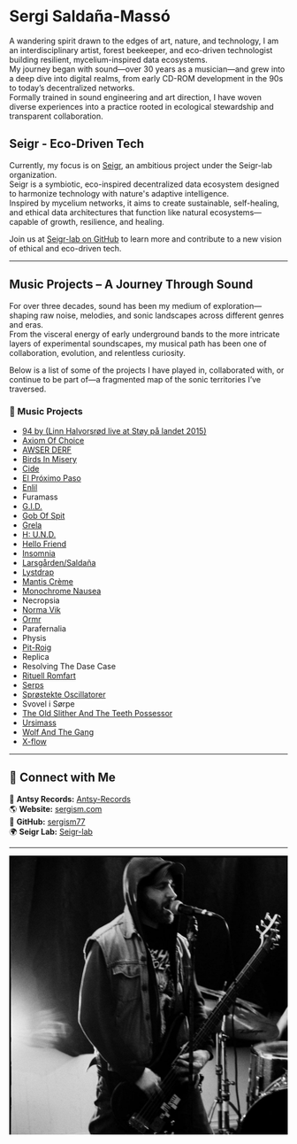 # Sergi Saldaña-Massó

A wandering spirit drawn to the edges of art, nature, and technology, I am an interdisciplinary artist, forest beekeeper, and eco-driven technologist building resilient, mycelium-inspired data ecosystems.  
My journey began with sound—over 30 years as a musician—and grew into a deep dive into digital realms, from early CD-ROM development in the 90s to today’s decentralized networks.  
Formally trained in sound engineering and art direction, I have woven diverse experiences into a practice rooted in ecological stewardship and transparent collaboration.

## **Seigr - Eco-Driven Tech**

Currently, my focus is on [Seigr](https://github.com/Seigr-lab/Seigr-EcoSystem), an ambitious project under the Seigr-lab organization.  
Seigr is a symbiotic, eco-inspired decentralized data ecosystem designed to harmonize technology with nature's adaptive intelligence.  
Inspired by mycelium networks, it aims to create sustainable, self-healing, and ethical data architectures that function like natural ecosystems—capable of growth, resilience, and healing.  

Join us at [Seigr-lab on GitHub](https://github.com/Seigr-lab) to learn more and contribute to a new vision of ethical and eco-driven tech.

---

## **Music Projects – A Journey Through Sound**

For over three decades, sound has been my medium of exploration—shaping raw noise, melodies, and sonic landscapes across different genres and eras.  
From the visceral energy of early underground bands to the more intricate layers of experimental soundscapes, my musical path has been one of collaboration, evolution, and relentless curiosity.

Below is a list of some of the projects I have played in, collaborated with, or continue to be part of—a fragmented map of the sonic territories I’ve traversed.

### **🎵 Music Projects**

- [94 by (Linn Halvorsrød live at Støy på landet 2015)](https://youtu.be/eeyHPOj9x-s?si=23Pm9WvaR0i8GgJO)
- [Axiom Of Choice](https://axiomofchoice.bandcamp.com/)
- [AWSER DERF](https://awserderf.bandcamp.com/)
- [Birds In Misery](https://birdsinmisery.bandcamp.com/)
- [Cide](https://youtu.be/80qKyDir9T4?si=pvUZni1MewfeKiwF)
- [El Próximo Paso](https://elproximopaso.bandcamp.com/)
- [Enlil](https://archive.org/details/abdicate_cell017)
- Furamass
- [G.I.D.](https://antsyrecords.bandcamp.com/track/three)
- [Gob Of Spit](https://archive.org/details/ac004gob)
- [Grela](https://youtu.be/OcqOoT0E3wc?si=KAqOhRE2xxcmKDyI)
- [H: U.N.D.](https://antsyrecords.bandcamp.com/album/arnak-signals-re-master)
- [Hello Friend](https://youtu.be/3Z1Q6-y-ar0?si=gB0SHdYZJ0i3sygu)
- [Insomnia](https://insomniasounds.bandcamp.com/album/live-at-multino)
- [Larsgården/Saldaña](https://archive.org/details/abdicate_cell018)
- [Lystdrap](https://youtu.be/6fpYj6vyHxc?si=A92GxaknRV3qRfCZ)
- [Mantis Crème](https://archive.org/details/abdicate_cell?and%5B%5D=creator%3A%22mantis+cr%C3%A8me%22)
- [Monochrome Nausea](https://monochromenausea.bandcamp.com/)
- Necropsia
- [Norma Vik](https://antsyrecords.bandcamp.com/album/normal)
- [Ormr](https://ormr.bandcamp.com/)
- Parafernalia
- Physis
- [Pit-Roig](https://pit-roig.bandcamp.com/)
- Replica
- Resolving The Dase Case
- [Rituell Romfart](https://youtu.be/vQxaYp7wYKk?si=s5wmKO90bQv1c4xV)
- [Serps](https://serps.bandcamp.com/)
- [Sprøstekte Oscillatorer](https://antsyrecords.bandcamp.com/album/elektrisk-motstand)
- Svovel i Sørpe
- [The Old Slither And The Teeth Possessor](https://antsyrecords.bandcamp.com/album/hyphens)
- [Ursimass](https://ursimass.bandcamp.com/album/batzacs)
- [Wolf And The Gang](https://youtu.be/_WcWt3DADhg?si=wXvKJLbc7TjFGe5H)
- [X-flow](https://archive.org/details/abdicate_cell?and%5B%5D=creator%3A%22x-flow%22)

---

## **🌿 Connect with Me**

🎵 **Antsy Records:** [Antsy-Records](https://antsyrecords.bandcamp.com)  
🌎 **Website:** [sergism.com](https://sergism.com)  
🐙 **GitHub:** [sergism77](https://github.com/sergism77)  
🌍 **Seigr Lab:** [Seigr-lab](https://github.com/Seigr-lab)  

---

![Logo](sergism.jpg) <!-- Ensure you upload this image to GitHub -->
